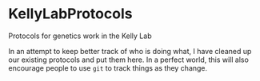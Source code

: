 # KellyLabProtocols
Protocols for genetics work in the Kelly Lab

In an attempt to keep better track of who is doing what, I have cleaned up our existing protocols and put them here. In a perfect world, this will also encourage people to use `git` to track things as they change. 
